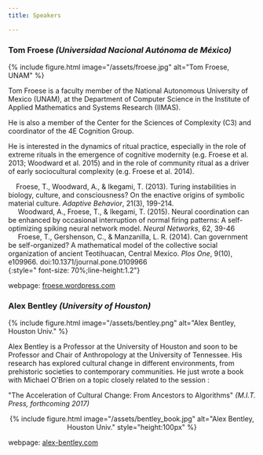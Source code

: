 ```yaml
---
title: Speakers

---
```


### Tom Froese *(Universidad Nacional Autónoma de México)*


{% include figure.html image="/assets/froese.jpg" alt="Tom Froese, UNAM" %}

Tom Froese is a faculty member of the National Autonomous University of Mexico (UNAM), at the Department of Computer Science in the Institute of Applied Mathematics and Systems Research (IIMAS).

He is also a member of the Center for the Sciences of Complexity (C3) and coordinator of the 4E Cognition Group.

He is interested in the dynamics of ritual practice, especially in the role of extreme rituals in the emergence of cognitive modernity (e.g. Froese et al. 2013; Woodward et al. 2015) and in the role of community ritual as a driver of early sociocultural complexity (e.g. Froese et al. 2014).

&nbsp;&nbsp;&nbsp;&nbsp;Froese, T., Woodward, A., & Ikegami, T. (2013). Turing instabilities in biology, culture, and consciousness? On the enactive origins of symbolic material culture. *Adaptive Behavior*, 21(3), 199-214.     
&nbsp;&nbsp;&nbsp;&nbsp; Woodward, A., Froese, T., & Ikegami, T. (2015). Neural coordination can be enhanced by occasional interruption of normal firing patterns: A self-optimizing spiking neural network model. *Neural Networks*, 62, 39-46     
&nbsp;&nbsp;&nbsp;&nbsp; Froese, T., Gershenson, C., & Manzanilla, L. R. (2014). Can government be self-organized? A mathematical model of the collective social organization of ancient Teotihuacan, Central Mexico. *Plos One*, 9(10), e109966. doi:10.1371/journal.pone.0109966     
{:style=" font-size: 70%;line-height:1.2"}


webpage: [froese.wordpress.com](https://froese.wordpress.com/)


### Alex Bentley *(University of Houston)*


{% include figure.html image="/assets/bentley.png" alt="Alex Bentley, Houston Univ." %}

Alex Bentley is a Professor at the University of Houston and soon to be Professor and Chair of Anthropology at the University of Tennessee. His research has explored cultural change in different environments, from prehistoric societies to contemporary communities. He just wrote a book with Michael O'Brien on a topic closely related to the session : 

"The Acceleration of Cultural Change: From Ancestors to Algorithms" *(M.I.T. Press, forthcoming 2017)* 

<center>
{% include figure.html image="/assets/bentley_book.jpg" alt="Alex Bentley, Houston Univ." style="height:100px" %}
</center>

webpage: [alex-bentley.com](http://www.alex-bentley.com/)
